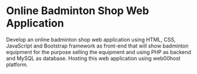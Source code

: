 # Online Badminton Shop Web Application

Develop an online badminton shop web application using HTML, CSS, JavaScript and Bootstrap framework as front-end 
that will show badminton equipment for the purpose selling the equipment and using PHP as backend and MySQL as database.
Hosting this web application using web00host platform.
